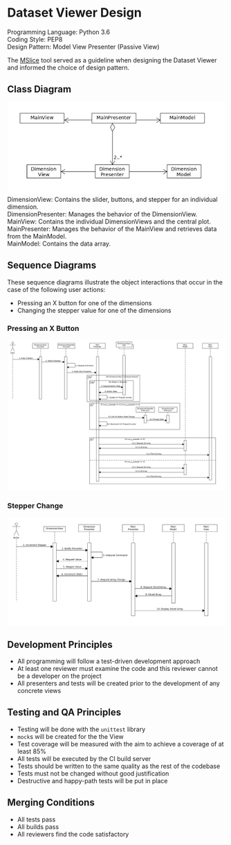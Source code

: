 # Dataset Viewer Design

Programming Language: Python 3.6  
Coding Style: PEP8  
Design Pattern: Model View Presenter (Passive View)

The [MSlice](https://github.com/mantidproject/mslice) tool served as a guideline when designing the Dataset Viewer and informed the choice of design pattern.

## Class Diagram
![Class Diagram](ClassDiagram.png)  
DimensionView: Contains the slider, buttons, and stepper for an individual dimension.  
DimensionPresenter: Manages the behavior of the DimensionView.  
MainView: Contains the individual DimensionViews and the central plot.  
MainPresenter: Manages the behavior of the MainView and retrieves data from the MainModel.  
MainModel: Contains the data array. 
## Sequence Diagrams
These sequence diagrams illustrate the object interactions that occur in the case of the following user actions: 
* Pressing an X button for one of the dimensions
* Changing the stepper value for one of the dimensions
### Pressing an X Button
![X Button Press Sequence Diagram](XButtonPress.png)
### Stepper Change
![Stepper Change Sequence Diagram](StepperChange.png)
## Development Principles
* All programming will follow a test-driven development approach
* At least one reviewer must examine the code and this reviewer cannot be a developer on the project
* All presenters and tests will be created prior to the development of any concrete views
## Testing and QA Principles
* Testing will be done with the `unittest` library
* `mock`s will be created for the the View
* Test coverage will be measured with the aim to achieve a coverage of at least 85%
* All tests will be executed by the CI build server
* Tests should be written to the same quality as the rest of the codebase
* Tests must not be changed without good justification
* Destructive and happy-path tests will be put in place
## Merging Conditions
* All tests pass
* All builds pass
* All reviewers find the code satisfactory
